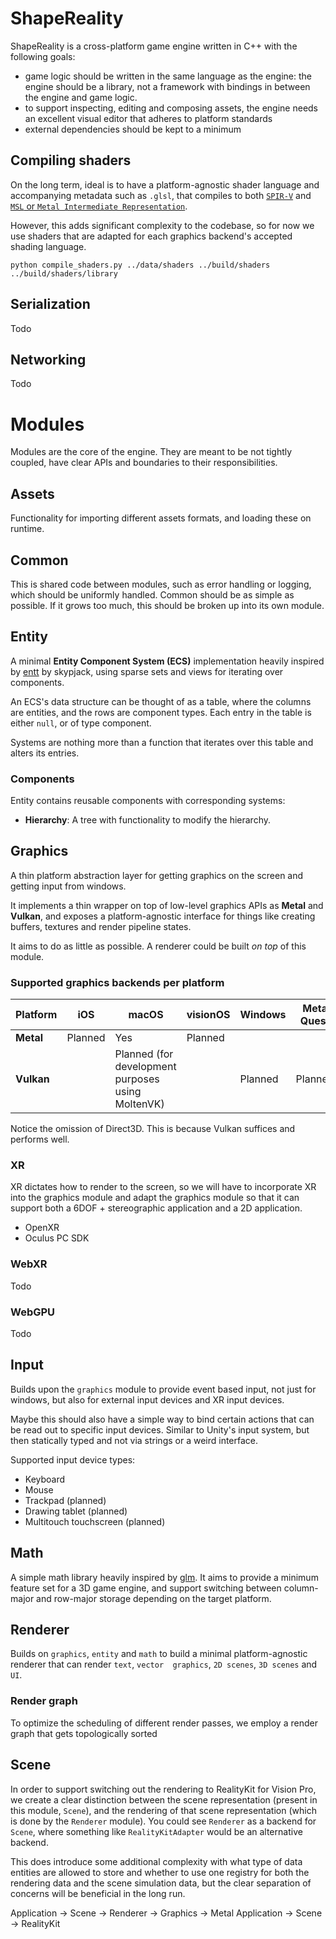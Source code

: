 # ShapeReality

ShapeReality is a cross-platform game engine written in C++ with the following goals:

- game logic should be written in the same language as the engine: the engine should be a library, not a framework with 
  bindings in between the engine and game logic. 
- to support inspecting, editing and composing assets, the engine needs an excellent visual editor that adheres to 
  platform standards
- external dependencies should be kept to a minimum

## Compiling shaders

On the long term, ideal is to have a platform-agnostic shader language and accompanying metadata such as `.glsl`, that 
compiles to both [`SPIR-V`](https://www.khronos.org/spir/) and [`MSL` or `Metal Intermediate Representation`](https://developer.apple.com/documentation/metal/shader_libraries/building_a_shader_library_by_precompiling_source_files?language=objc). 

However, this adds significant complexity to the codebase, so for now we use shaders that are adapted for each graphics 
backend's accepted shading language. 

```
python compile_shaders.py ../data/shaders ../build/shaders ../build/shaders/library
```

## Serialization

Todo

## Networking

Todo

# Modules

Modules are the core of the engine. They are meant to be not tightly coupled, have clear APIs
and boundaries to their responsibilities.

## Assets

Functionality for importing different assets formats, and loading these on runtime.

## Common

This is shared code between modules, such as error handling or logging, which should be
uniformly handled. Common should be as simple as possible. If it grows too much, this should be broken up
into its own module.

## Entity

A minimal **Entity Component System (ECS)** implementation heavily inspired by [entt](https://github.com/skypjack/entt) by
skypjack, using sparse sets and views for iterating over components.

An ECS's data structure can be thought of as a table, where the columns are entities, and the rows are
component types. Each entry in the table is either `null`, or of type component.

Systems are nothing more than a function that iterates over this table and alters its entries.

### Components

Entity contains reusable components with corresponding systems:

- **Hierarchy**: A tree with functionality to modify the hierarchy.

## Graphics

A thin platform abstraction layer for getting graphics on the screen and getting input from windows.

It implements a thin wrapper on top of low-level graphics APIs as **Metal** and **Vulkan**, and exposes
a platform-agnostic interface for things like creating buffers, textures and render pipeline states.

It aims to do as little as possible. A renderer could be built *on top* of this module.

### Supported graphics backends per platform

| Platform   | iOS     | macOS                                             | visionOS | Windows | Meta Quest | Android |
|------------|---------|---------------------------------------------------|----------|---------|------------|---------|
| **Metal**  | Planned | Yes                                               | Planned  |         |            |         |
| **Vulkan** |         | Planned (for development purposes using MoltenVK) |          | Planned | Planned    | Planned |

Notice the omission of Direct3D. This is because Vulkan suffices and performs well.

### XR

XR dictates how to render to the screen, so we will have to incorporate XR into the graphics module and adapt the 
graphics module so that it can support both a 6DOF + stereographic application and a 2D application.  

- OpenXR
- Oculus PC SDK

### WebXR

Todo

### WebGPU

Todo

## Input

Builds upon the `graphics` module to provide event based input, not just for windows, but also for external
input devices and XR input devices.

Maybe this should also have a simple way to bind certain actions that can be read out to specific input devices.
Similar to Unity's input system, but then statically typed and not via strings or a weird interface.

Supported input device types:

- Keyboard
- Mouse
- Trackpad (planned)
- Drawing tablet (planned)
- Multitouch touchscreen (planned)

## Math

A simple math library heavily inspired by [glm](https://github.com/g-truc/glm). It aims to provide a minimum
feature set for a 3D game engine, and support switching between column-major and row-major storage depending
on the target platform.

## Renderer

Builds on `graphics`, `entity` and `math` to build a minimal platform-agnostic renderer that can render `text`, `vector 
graphics`, `2D scenes`, `3D scenes` and `UI`.

### Render graph

To optimize the scheduling of different render passes, we employ a render graph that gets topologically sorted

## Scene

In order to support switching out the rendering to RealityKit for Vision Pro, we create a clear distinction between the
scene representation (present in this module, `Scene`), and the rendering of that scene representation (which is done
by the `Renderer` module). You could see `Renderer` as a backend for `Scene`, where something like `RealityKitAdapter`
would be an alternative backend.

This does introduce some additional complexity with what type of data entities are allowed to store and whether to use
one registry for both the rendering data and the scene simulation data, but the clear separation of concerns will be
beneficial in the long run. 

Application -> Scene -> Renderer -> Graphics -> Metal
Application -> Scene -> RealityKit